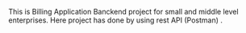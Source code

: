 This is Billing Application Banckend project for small and middle level enterprises. Here project has done by using rest API (Postman) .
